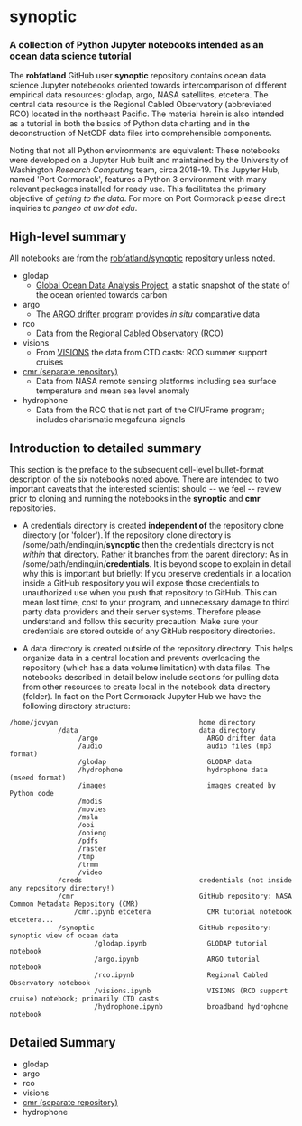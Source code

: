 # synoptic
### A collection of Python Jupyter notebooks intended as an ocean data science tutorial

The **robfatland** GitHub user **synoptic** repository contains ocean data science Jupyter notebeooks 
oriented towards intercomparison of different empirical data resources: glodap, argo, NASA satellites, etcetera. 
The central data resource is the Regional Cabled Observatory (abbreviated RCO) located in the northeast Pacific. 
The material herein is also intended as a tutorial in both the basics of Python data charting and in the deconstruction
of NetCDF data files into comprehensible components. 


Noting that not all Python environments are equivalent: These notebooks were developed on a Jupyter Hub
built and maintained by the University of Washington *Research Computing* team, circa 2018-19. This
Jupyter Hub, named 'Port Cormorack', features a Python 3 environment with many relevant packages installed
for ready use. This facilitates the primary objective of *getting to the data*. For more on Port Cormorack 
please direct inquiries to *pangeo at uw dot edu*. 


## High-level summary


All notebooks are from the [robfatland/synoptic](https://github.com/robfatland/synoptic) repository unless noted.


* glodap
  * [Global Ocean Data Analysis Project](https://www.glodap.info/), a static snapshot of the state of the ocean oriented towards carbon
* argo
  * The [ARGO drifter program](http://argo.ucsd.edu/) provides *in situ* comparative data
* rco
  * Data from the [Regional Cabled Observatory (RCO)](http://app-dev.ooica.net/)
* visions
  * From [VISIONS](https://interactiveoceans.washington.edu/) the data from CTD casts: RCO summer support cruises
* [cmr (separate repository)](https://github.com/pangeo-data/cmr)
  * Data from NASA remote sensing platforms including sea surface temperature and mean sea level anomaly
* hydrophone
  * Data from the RCO that is not part of the CI/UFrame program; includes charismatic megafauna signals
  
## Introduction to detailed summary

This section is the preface to the subsequent cell-level bullet-format description of the six notebooks 
noted above. There are intended to two important caveats that the interested scientist should -- we feel -- review
prior to cloning and running the notebooks in the **synoptic** and **cmr** repositories.

* A credentials directory is created **independent of** the repository clone directory (or 'folder'). 
If the repository clone directory is /some/path/ending/in/**synoptic** then the credentials directory 
is not *within* that directory. Rather it branches from the parent directory: As in /some/path/ending/in/**credentials**.
It is beyond scope to explain in detail why this is important but briefly: If you preserve credentials
in a location inside a GitHub respository you will expose those credentials to unauthorized use when you
push that repository to GitHub. This can mean lost time, cost to your program, and unnecessary damage to
third party data providers and their server systems. Therefore please understand and follow this security precaution: 
Make sure your credentials are stored outside of any GitHub respository directories. 

* A data directory is created outside of the repository directory. This helps organize data in a central location
and prevents overloading the repository (which has a data volume limitation) with data files. The notebooks
described in detail below include sections for pulling data from other resources to create local in the 
notebook data directory (folder). In fact on the Port Cormorack Jupyter Hub we have the following directory structure:

```
/home/jovyan                                   home directory
            /data                              data directory
                 /argo                           ARGO drifter data
                 /audio                          audio files (mp3 format)
                 /glodap                         GLODAP data
                 /hydrophone                     hydrophone data (mseed format)
                 /images                         images created by Python code
                 /modis
                 /movies
                 /msla
                 /ooi
                 /ooieng
                 /pdfs
                 /raster
                 /tmp
                 /trmm
                 /video
            /creds                             credentials (not inside any repository directory!)               
            /cmr                               GitHub repository: NASA Common Metadata Repository (CMR)
                /cmr.ipynb etcetera              CMR tutorial notebook etcetera...
            /synoptic                          GitHub repository: synoptic view of ocean data 
                     /glodap.ipynb               GLODAP tutorial notebook
                     /argo.ipynb                 ARGO tutorial notebook
                     /rco.ipynb                  Regional Cabled Observatory notebook
                     /visions.ipynb              VISIONS (RCO support cruise) notebook; primarily CTD casts
                     /hydrophone.ipynb           broadband hydrophone notebook
```

## Detailed Summary

* glodap
* argo
* rco
* visions
* [cmr (separate repository)](https://github.com/pangeo-data/cmr)
* hydrophone
